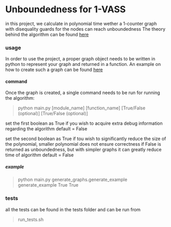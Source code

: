 # Unboundedness for 1-VASS
 in this project, we calculate in polynomial time wether a 1-counter graph with disequality guards for the nodes can reach unboundedness
 The theory behind the algorithm can be found [here](https://doi.org/10.4230/LIPIcs.CONCUR.2020.38)
 
 ### usage
 In order to use the project, a proper graph object needs to be written in python to represent your graph and returned in a function.
 An example on how to create such a graph can be found [here](./generate_graphs/generate_example.py)
 #### command
 Once the graph is created, a single command needs to be run for running the algorithm:
 
 > python main.py \[module_name\] \[function_name\] \[True/False (optional)\] \[True/False (optional)\]


 set the first boolean as True if you wish to acquire extra debug information regarding the algorithm
 default = False
 
 set the second boolean as True if tou wish to significantly reduce the size of the polynomial, 
 smaller polynomial does not ensure correctness if False is returned as unboundedness, but with simpler graphs it can greatly reduce time of algorithm
 default = False
 
 ##### example
  >python main.py generate_graphs.generate_example generate_example True True


 ### tests
 all the tests can be found in the tests folder and can be run from 
 >run_tests.sh

 
  
